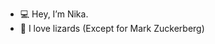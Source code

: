- 💻 Hey, I’m Nika.
- 🦎 I love lizards (Except for Mark Zuckerberg)

<!---
DoctorLouWho/DoctorLouWho is a ✨ special ✨ repository because its `README.md` (this file) appears on your GitHub profile.
You can click the Preview link to take a look at your changes.
--->
